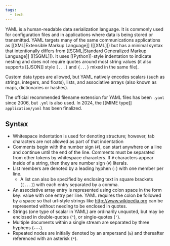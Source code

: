 ```yaml
---
tags:
  - tech
---
```

YAML is a human-readable data serialization language.
It is commonly used for configuration files and in applications where data is being stored or transmitted.
YAML targets many of the same communications applications as [[XML|Extensible Markup Language]] ([[XML]]) but has a minimal syntax that intentionally differs from [[SGML|Standard Generalized Markup Language]] ([[SGML]]).
It uses [[Python]]-style indentation to indicate nesting and does not require quotes around most string values (it also supports [[JSON]] style `[...]` and `{...}` mixed in the same file).

Custom data types are allowed, but YAML natively encodes scalars (such as strings, integers, and floats), lists, and associative arrays (also known as maps, dictionaries or hashes).

The official recommended filename extension for YAML files has been `.yaml` since 2006,  but `.yml` is also used.
In 2024, the [[MIME type]] `application/yaml` has been finalized.

## Syntax
- Whitespace indentation is used for denoting structure; however, tab characters are not allowed as part of that indentation
- Comments begin with the number sign (`#`), can start anywhere on a line and continue until the end of the line. Comments must be separated from other tokens by whitespace characters. If `#` characters appear inside of a string, then they are number sign (`#`) literals.
- List members are denoted by a leading hyphen (`-`) with one member per line.
	- A list can also be specified by enclosing text in square brackets (`[...]`) with each entry separated by a comma.
- An associative array entry is represented using colon space in the form key: value with one entry per line. YAML requires the colon be followed by a space so that url-style strings like http://www.wikipedia.org can be represented without needing to be enclosed in quotes.
- Strings (one type of scalar in YAML) are ordinarily unquoted, but may be enclosed in double-quotes (`"`), or single-quotes (`'`).
- Multiple documents within a single stream are separated by three hyphens (`---`).
- Repeated nodes are initially denoted by an ampersand (`&`) and thereafter referenced with an asterisk (`*`).
